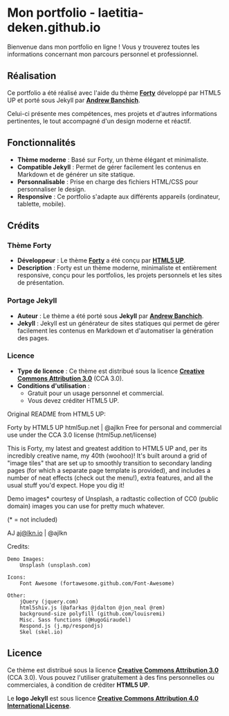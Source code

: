 # Mon portfolio - laetitia-deken.github.io

Bienvenue dans mon portfolio en ligne ! Vous y trouverez toutes les informations concernant mon parcours personnel et professionnel.

## Réalisation

Ce portfolio a été réalisé avec l'aide du thème **[Forty](https://html5up.net/forty)** développé par HTML5 UP et porté sous Jekyll par **[Andrew Banchich](https://andrewbanchich.github.io/)**.

Celui-ci présente mes compétences, mes projets et d'autres informations pertinentes, le tout accompagné d'un design moderne et réactif.

## Fonctionnalités

- **Thème moderne** : Basé sur Forty, un thème élégant et minimaliste.
- **Compatible Jekyll** : Permet de gérer facilement les contenus en Markdown et de générer un site statique.
- **Personnalisable** : Prise en charge des fichiers HTML/CSS pour personnaliser le design.
- **Responsive** : Ce portfolio s'adapte aux différents appareils (ordinateur, tablette, mobile).

## Crédits

### Thème Forty
- **Développeur** : Le thème **[Forty](https://html5up.net/forty)** a été conçu par **[HTML5 UP](https://html5up.net/)**.
- **Description** : Forty est un thème moderne, minimaliste et entièrement responsive, conçu pour les portfolios, les projets personnels et les sites de présentation.

### Portage Jekyll
- **Auteur** : Le thème a été porté sous **Jekyll** par **[Andrew Banchich](https://andrewbanchich.github.io/)**.
- **Jekyll** : Jekyll est un générateur de sites statiques qui permet de gérer facilement les contenus en Markdown et d'automatiser la génération des pages.

### Licence
- **Type de licence** : Ce thème est distribué sous la licence **[Creative Commons Attribution 3.0](https://html5up.net/license)** (CCA 3.0).
- **Conditions d'utilisation** :
  - Gratuit pour un usage personnel et commercial.
  - Vous devez créditer HTML5 UP.
 
Original README from HTML5 UP:

Forty by HTML5 UP
html5up.net | @ajlkn
Free for personal and commercial use under the CCA 3.0 license (html5up.net/license)


This is Forty, my latest and greatest addition to HTML5 UP and, per its incredibly
creative name, my 40th (woohoo)! It's built around a grid of "image tiles" that are
set up to smoothly transition to secondary landing pages (for which a separate page
template is provided), and includes a number of neat effects (check out the menu!),
extra features, and all the usual stuff you'd expect. Hope you dig it!

Demo images* courtesy of Unsplash, a radtastic collection of CC0 (public domain) images
you can use for pretty much whatever.

(* = not included)

AJ
aj@lkn.io | @ajlkn


Credits:

	Demo Images:
		Unsplash (unsplash.com)

	Icons:
		Font Awesome (fortawesome.github.com/Font-Awesome)

	Other:
		jQuery (jquery.com)
		html5shiv.js (@afarkas @jdalton @jon_neal @rem)
		background-size polyfill (github.com/louisremi)
		Misc. Sass functions (@HugoGiraudel)
		Respond.js (j.mp/respondjs)
		Skel (skel.io)

## Licence

Ce thème est distribué sous la licence **[Creative Commons Attribution 3.0](https://html5up.net/license)** (CCA 3.0). Vous pouvez l'utiliser gratuitement à des fins personnelles ou commerciales, à condition de créditer **HTML5 UP**.

Le **logo Jekyll** est sous licence **[Creative Commons Attribution 4.0 International License](https://creativecommons.org/licenses/by/4.0/)**.

  
